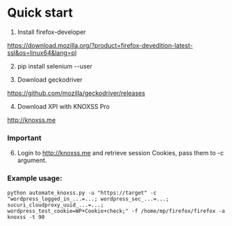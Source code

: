 # Quick start

1. Install firefox-developer

https://download.mozilla.org/?product=firefox-devedition-latest-ssl&os=linux64&lang=pl

2. pip install selenium --user

3. Download geckodriver

https://github.com/mozilla/geckodriver/releases

4. Download XPI with KNOXSS Pro

http://knoxss.me

### Important
6. Login to http://knoxss.me and retrieve session Cookies, pass them to -c argument.

### Example usage:

`python automate_knoxss.py -u "https://target" -c "wordpress_logged_in_...=...; wordpress_sec_...=...; sucuri_cloudproxy_uuid_...=...; wordpress_test_cookie=WP+Cookie+check;" -f /home/mp/firefox/firefox -a knoxss -t 90`
